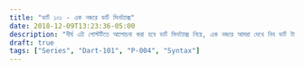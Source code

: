 ```yaml
---
title: "ডার্ট ১০১ - এক নজরে ডার্ট সিনট্যাক্স"
date: 2018-12-09T13:23:36-05:00
description: "দীর্ঘ এই পোস্টটিতে আলোচনা করা হবে ডার্ট সিনট্যাক্স নিয়ে, এক নজরে আমরা দেখে নিব ডার্ট টাইপ ডিক্লেয়ারেশন, এসাইনমেন্ট, ফাংশন, ক্লাস ইত্যাদি, এবং প্রতিটি বিষয়ের ক্ষুদ্রতম সাবসেট নিয়ে কথা বলা হবে যাতে করে পরবর্তীতে যখন সেগুলো নিয়ে পোস্ট দেয়া হবে, তখন বিষয়গুলি কিছুটা হলেও কমফোর্টেবল লাগে। সবশেষে আমরা ডার্ট-১০১ কোর্সটির অবশিষ্ট পোস্ট ও দিকনির্দেশনা নিয়ে কথা বলব"
draft: true
tags: ["Series", "Dart-101", "P-004", "Syntax"]
---
```


